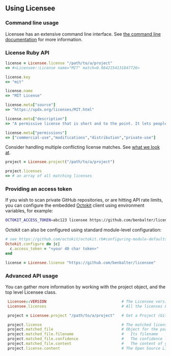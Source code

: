 ## Using Licensee

### Command line usage

Licensee has an extensive command line interface. See [the command line documentation](command-line-usage.md) for more information.

### License Ruby API

```ruby
license = Licensee.license "/path/to/a/project"
=> #<Licensee::License name="MIT" match=0.9842154131847726>

license.key
=> "mit"

license.name
=> "MIT License"

license.meta["source"]
=> "https://spdx.org/licenses/MIT.html"

license.meta["description"]
=> "A permissive license that is short and to the point. It lets people do anything with your code with proper attribution and without warranty."

license.meta["permissions"]
=> ["commercial-use","modifications","distribution","private-use"]

```

Consider handling multiple conflicting license matches. See [what we look at](what-we-look-at.md).

```ruby
project = Licensee.project("/path/to/a/project")

project.licenses
=> # an array of all matching licenses
```

### Providing an access token

If you wish to scan private GitHub repositories, or are hitting API rate limits, you can configure the embedded [Octokit](https://github.com/octokit/octokit.rb)
client using environment variables, for example:

```sh
OCTOKIT_ACCESS_TOKEN=abc123 licensee https://github.com/benbalter/licensee
```

Octokit can also be configured using standard module-level configuration:

```ruby
# see https://github.com/octokit/octokit.rb#configuring-module-defaults
Octokit.configure do |c|
  c.access_token = "<your 40 char token>"
end

license = Licensee.license "https://github.com/benbalter/licensee"
```

### Advanced API usage

You can gather more information by working with the project object, and the top level Licensee class.

```ruby
 Licensee::VERSION                                 # The Licensee version
 Licensee.licenses                                 # All the licenses Licensee knows about

 project = Licensee.project "/path/to/a/project"   # Get a Project (Git checkout or just local Filesystem) (post 6.0.0)

 project.license                                   # The matched license
 project.matched_file                              # Object for the particular file containing the apparent license
 project.matched_file.filename                     #   Its filename
 project.matched_file.confidence                   #   The confidence level in the license matching
 project.matched_file.content                      #   The content of your license file
 project.license.content                           # The Open Source License text it matched against
```
